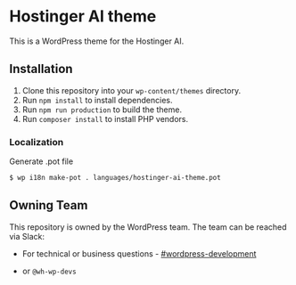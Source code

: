 # Hostinger AI theme

This is a WordPress theme for the Hostinger AI.

## Installation

1. Clone this repository into your `wp-content/themes` directory.
2. Run `npm install` to install dependencies.
3. Run `npm run production` to build the theme.
4. Run `composer install` to install PHP vendors.

### Localization

Generate .pot file

```sh
$ wp i18n make-pot . languages/hostinger-ai-theme.pot
```

## Owning Team

This repository is owned by the WordPress team. The team can be reached via Slack:
- For technical or business questions - [#wordpress-development](https://hostinger.slack.com/archives/C04PPAHN63V)

- or `@wh-wp-devs`
